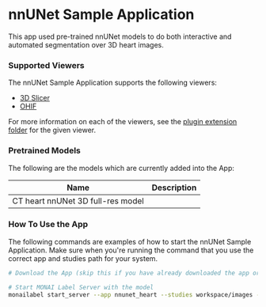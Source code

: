 <!--
Copyright (c) MONAI Consortium
Licensed under the Apache License, Version 2.0 (the "License");
you may not use this file except in compliance with the License.
You may obtain a copy of the License at
    http://www.apache.org/licenses/LICENSE-2.0
Unless required by applicable law or agreed to in writing, software
distributed under the License is distributed on an "AS IS" BASIS,
WITHOUT WARRANTIES OR CONDITIONS OF ANY KIND, either express or implied.
See the License for the specific language governing permissions and
limitations under the License.
-->

#  nnUNet Sample Application

This app used pre-trained nnUNet models to do both interactive and automated segmentation over 3D heart images. 

### Supported Viewers
The nnUNet Sample Application supports the following viewers:

- [3D Slicer](../../plugins/slicer/)
- [OHIF](../../plugins/ohif/)

For more information on each of the viewers, see the [plugin extension folder](../../plugins/) for the given viewer.

### Pretrained Models
The following are the models which are currently added into the App:

| Name | Description |
|------|-------------|
| CT heart nnUNet 3D full-res model |

### How To Use the App
The following commands are examples of how to start the nnUNet Sample Application.  Make sure when you're running the command that you use the correct app and studies path for your system.


```bash
# Download the App (skip this if you have already downloaded the app or using github repository (dev mode))

# Start MONAI Label Server with the model
monailabel start_server --app nnunet_heart --studies workspace/images --conf models nnunet/all

